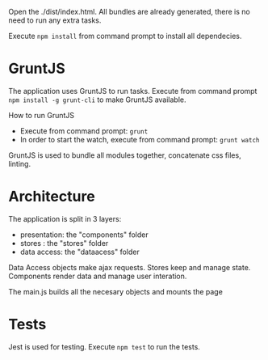 Open the ./dist/index.html.
All bundles are already generated, there is no need to run any extra tasks.

Execute `npm install` from command prompt to install all dependecies.

# GruntJS
The application uses GruntJS to run tasks.
Execute from command prompt `npm install -g grunt-cli` to make GruntJS available.

How to run GruntJS
- Execute from command prompt:
`grunt`
- In order to start the watch, execute from command prompt:
`grunt watch`

GruntJS is used to bundle all modules together, concatenate css files, linting.

# Architecture
The application is split in 3 layers:
- presentation: the "components" folder
- stores : the "stores" folder
- data access: the "dataacess" folder

Data Access objects make ajax requests.
Stores keep and manage state.
Components render data and manage user interation.

The main.js builds all the necesary objects and mounts the page

# Tests
Jest is used for testing. Execute `npm test` to run the tests.
